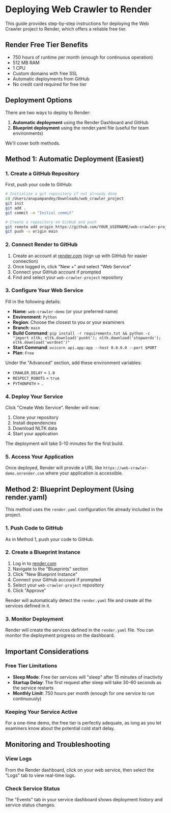 # Deploying Web Crawler to Render

This guide provides step-by-step instructions for deploying the Web Crawler project to Render, which offers a reliable free tier.

## Render Free Tier Benefits

- 750 hours of runtime per month (enough for continuous operation)
- 512 MB RAM
- 1 CPU
- Custom domains with free SSL
- Automatic deployments from GitHub
- No credit card required for free tier

## Deployment Options

There are two ways to deploy to Render:

1. **Automatic deployment** using the Render Dashboard and GitHub
2. **Blueprint deployment** using the render.yaml file (useful for team environments)

We'll cover both methods.

## Method 1: Automatic Deployment (Easiest)

### 1. Create a GitHub Repository

First, push your code to GitHub:

```bash
# Initialize a git repository if not already done
cd /Users/anupampandey/Downloads/web_crawler_project
git init
git add .
git commit -m "Initial commit"

# Create a repository on GitHub and push
git remote add origin https://github.com/YOUR_USERNAME/web-crawler-project.git
git push -u origin main
```

### 2. Connect Render to GitHub

1. Create an account at [render.com](https://render.com) (sign up with GitHub for easier connection)
2. Once logged in, click "New +" and select "Web Service"
3. Connect your GitHub account if prompted
4. Find and select your `web-crawler-project` repository

### 3. Configure Your Web Service

Fill in the following details:

- **Name**: `web-crawler-demo` (or your preferred name)
- **Environment**: `Python`
- **Region**: Choose the closest to you or your examiners
- **Branch**: `main`
- **Build Command**: `pip install -r requirements.txt && python -c "import nltk; nltk.download('punkt'); nltk.download('stopwords'); nltk.download('wordnet')"`
- **Start Command**: `uvicorn api.app:app --host 0.0.0.0 --port $PORT`
- **Plan**: `Free`

Under the "Advanced" section, add these environment variables:
- `CRAWLER_DELAY` = `1.0`
- `RESPECT_ROBOTS` = `true`
- `PYTHONPATH` = `.`

### 4. Deploy Your Service

Click "Create Web Service". Render will now:
1. Clone your repository
2. Install dependencies
3. Download NLTK data
4. Start your application

The deployment will take 5-10 minutes for the first build.

### 5. Access Your Application

Once deployed, Render will provide a URL like `https://web-crawler-demo.onrender.com` where your application is accessible.

## Method 2: Blueprint Deployment (Using render.yaml)

This method uses the `render.yaml` configuration file already included in the project.

### 1. Push Code to GitHub

As in Method 1, push your code to GitHub.

### 2. Create a Blueprint Instance

1. Log in to [render.com](https://render.com)
2. Navigate to the "Blueprints" section
3. Click "New Blueprint Instance"
4. Connect your GitHub account if prompted
5. Select your `web-crawler-project` repository
6. Click "Approve"

Render will automatically detect the `render.yaml` file and create all the services defined in it.

### 3. Monitor Deployment

Render will create the services defined in the `render.yaml` file. You can monitor the deployment progress on the dashboard.


## Important Considerations

### Free Tier Limitations

- **Sleep Mode**: Free tier services will "sleep" after 15 minutes of inactivity
- **Startup Delay**: The first request after sleep will take 30-60 seconds as the service restarts
- **Monthly Limit**: 750 hours per month (enough for one service to run continuously)

### Keeping Your Service Active

For a one-time demo, the free tier is perfectly adequate, as long as you let examiners know about the potential cold start delay.

## Monitoring and Troubleshooting

### View Logs

From the Render dashboard, click on your web service, then select the "Logs" tab to view real-time logs.

### Check Service Status

The "Events" tab in your service dashboard shows deployment history and service status changes.
